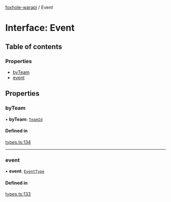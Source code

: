 [foxhole-warapi](../README.md) / Event

# Interface: Event

## Table of contents

### Properties

- [byTeam](Event.md#byteam)
- [event](Event.md#event)

## Properties

### byTeam

• **byTeam**: [`TeamId`](../README.md#teamid)

#### Defined in

[types.ts:134](https://github.com/art0rz/foxhole-warapi/blob/e3ebc34/src/types.ts#L134)

___

### event

• **event**: [`EventType`](../enums/EventType.md)

#### Defined in

[types.ts:133](https://github.com/art0rz/foxhole-warapi/blob/e3ebc34/src/types.ts#L133)
